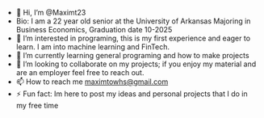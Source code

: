 - 👋 Hi, I’m @Maximt23
- Bio: I am a 22 year old senior at the University of Arkansas Majoring in Business Economics, Graduation date 10-2025
- 👀 I’m interested in programing, this is my first experience and eager to learn. I am into machine learning and FinTech.
- 🌱 I’m currently learning general programing and how to make projects
- 💞️ I’m looking to collaborate on my projects; if you enjoy my material and are an employer feel free to reach out.  
- 📫 How to reach me maximtowhs@gmail.com
- ⚡ Fun fact: Im here to post my ideas and personal projects that I do in my free time

<!---
Maximt23/Maximt23 is a ✨ special ✨ repository because its `README.md` (this file) appears on your GitHub profile.
You can click the Preview link to take a look at your changes.
--->
